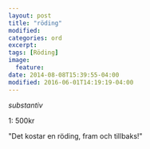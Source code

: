```yaml
---
layout: post
title: "röding"
modified:
categories: ord
excerpt:
tags: [Röding]
image:
  feature:
date: 2014-08-08T15:39:55-04:00
modified: 2016-06-01T14:19:19-04:00
---
```


*substantiv*

1: 500kr

"Det kostar en röding, fram och tillbaks!"
